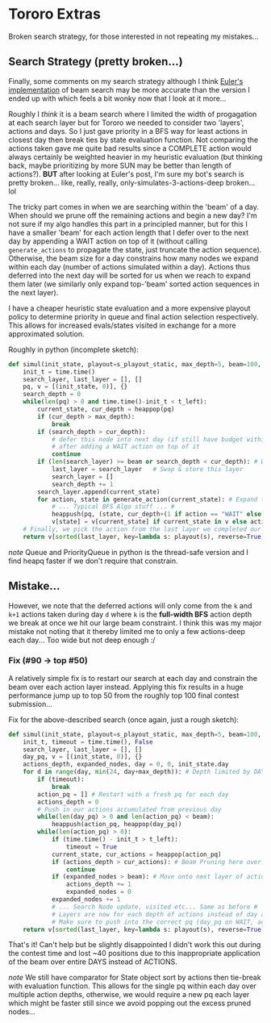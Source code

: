 # Tororo Extras

Broken search strategy, for those interested in not repeating my mistakes...

## Search Strategy (pretty broken...)

Finally, some comments on my search strategy although I think [Euler's implementation](https://forum.codingame.com/t/spring-challenge-2021-feedbacks-strategies/190849/2) of beam search may be more accurate than the version I ended up with which feels a bit wonky now that I look at it more...

Roughly I *think* it is a beam search where I limited the width of progagation at each search layer but for Tororo we needed to consider two 'layers', actions and days. So I just gave priority in a BFS way for least actions in closest day then break ties by state evaluation function. Not comparing the actions taken gave me quite bad results since a COMPLETE action would always certainly be weighted heavier in my heuristic evaluation (but thinking back, maybe prioritizing by more SUN may be better than length of actions?). **BUT** after looking at Euler's post, I'm sure my bot's search is pretty broken... like, really, really, only-simulates-3-actions-deep broken... lol

The tricky part comes in when we are searching within the 'beam' of a day. When should we prune off the remaining actions and begin a new day? I'm not sure if my algo handles this part in a principled manner, but for this I have a smaller 'beam' for each action length that I defer over to the next day by appending a WAIT action on top of it (without calling `generate_actions` to propagate the state, just truncate the action sequence). Otherwise, the beam size for a day constrains how many nodes we expand within each day (number of actions simulated within a day). Actions thus deferred into the next day will be sorted for us when we reach to expand them later (we similarly only expand top-'beam' sorted action sequences in the next layer).

I have a cheaper heuristic state evaluation and a more expensive playout policy to determine priority in queue and final action selection respectively. This allows for increased evals/states visited in exchange for a more approximated solution.

Roughly in python (incomplete sketch):
```python
def simul(init_state, playout=s_playout_static, max_depth=5, beam=100, t_left=0.07):
    init_t = time.time()
    search_layer, last_layer = [], []
    pq, v = [(init_state, 0)], {}
    search_depth = 0
    while(len(pq) > 0 and time.time()-init_t < t_left):
        current_state, cur_depth = heappop(pq)
        if (cur_depth > max_depth):
            break
        if (search_depth > cur_depth):
            # defer this node into next day (if still have budget within small actions 'beam')
            # after adding a WAIT action on top of it
            continue
        if (len(search_layer) >= beam or search_depth < cur_depth): # We stepped into a new day
            last_layer = search_layer   # Swap & store this layer
            search_layer = []
            search_depth += 1
        search_layer.append(current_state)
        for action, state in generate_action(current_state): # Expand this node
            # ... Typical BFS Algo stuff ... #
            heappush(pq, (state, cur_depth+(1 if action == "WAIT" else 0))) # next layer only when WAIT
            v[state] = v[current_state] if current_state in v else action   # store the top-level action
    # Finally, we pick the action from the last layer we completed our search in
    return v[sorted(last_layer, key=lambda s: playout(s), reverse=True)[0]] # highest-scoring
```
*note* Queue and PriorityQueue in python is the thread-safe version and I find heapq faster if we don't require that constrain.

## Mistake...

However, we note that the deferred actions will only come from the `k` and `k+1` actions taken during day `d` where `k` is the **full-width BFS** action depth we break at once we hit our large beam constraint. I think this was my major mistake not noting that it thereby limited me to only a few actions-deep each day... Too wide but not deep enough :/

### Fix (#90 -> top #50)

A relatively simple fix is to restart our search at each day and constrain the beam over each action layer instead. Applying this fix results in a huge performance jump up to top 50 from the roughly top 100 final contest submission...

Fix for the above-described search (once again, just a rough sketch):
```python
def simul(init_state, playout=s_playout_static, max_depth=5, beam=100, t_left=0.07):
    init_t, timeout = time.time(), False
    search_layer, last_layer = [], []
    day_pq, v = [(init_state, 0)], {}
    actions_depth, expanded_nodes, day = 0, 0, init_state.day
    for d in range(day, min(24, day+max_depth)): # Depth limited by DAYS still
        if (timeout):
            break
        action_pq = [] # Restart with a fresh pq for each day
        actions_depth = 0
        # Push in our actions accumulated from previous day
        while(len(day_pq) > 0 and len(action_pq) < beam):
            heappush(action_pq, heappop(day_pq))
        while(len(action_pq) > 0):
            if (time.time() - init_t > t_left):
                timeout = True
            current_state, cur_actions = heappop(action_pq)
            if (actions_depth > cur_actions): # Beam Pruning here over actions instead
                continue
            if (expanded_nodes > beam): # Move onto next layer of actions, skip remaining nodes
                actions_depth += 1
                expanded_nodes = 0
            expanded_nodes += 1
            # ... Search Node update, visited etc... Same as before #
            # Layers are now for each depth of actions instead of day as before
            # Make sure to push into the correct pq (day_pq on WAIT, action_pq otherwise)
    return v[sorted(last_layer, key=lambda s: playout(s), reverse=True)[0]] # highest-scoring
```

That's it! Can't help but be slightly disappointed I didn't work this out during the contest time and lost \~40 positions due to this inappropriate application of the beam over entire DAYS instead of ACTIONS.

*note* We still have comparator for State object sort by actions then tie-break with evaluation function. This allows for the single pq within each day over multiple action depths, otherwise, we would require a new pq each layer which might be faster still since we avoid popping out the excess pruned nodes...